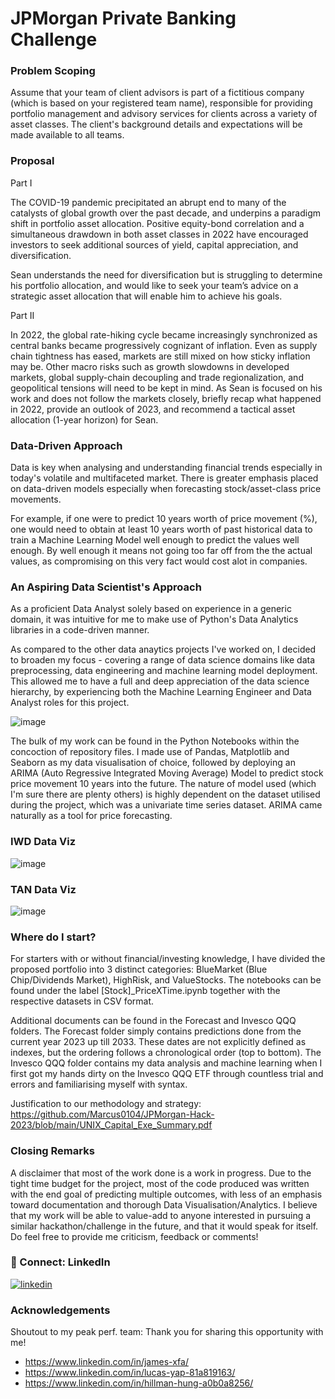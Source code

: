 
# JPMorgan Private Banking Challenge

### Problem Scoping

Assume that your team of client advisors is part of a fictitious company (which is based on your registered 
team name), responsible for providing portfolio management and advisory services for clients across a variety 
of asset classes. The client's background details and expectations will be made available to all teams. 

### Proposal  
Part I

The COVID-19 pandemic precipitated an abrupt end to many of the catalysts of global growth over the past decade, and underpins a paradigm shift in portfolio asset allocation. Positive equity-bond correlation and a simultaneous drawdown in both asset classes in 2022 have encouraged investors to seek additional sources 
of yield, capital appreciation, and diversification. 

Sean understands the need for diversification but is struggling to determine his portfolio allocation, and would like to seek your team’s advice on a strategic asset allocation that will enable him to achieve his goals. 

Part II

In 2022, the global rate-hiking cycle became increasingly synchronized as central banks became progressively cognizant of inflation. Even as supply chain tightness has eased, markets are still mixed on how sticky inflation may be. Other macro risks such as growth slowdowns in developed markets, global supply-chain decoupling and trade regionalization, and geopolitical tensions will need to be kept in mind. As Sean is focused on his work and does not follow the markets closely, briefly recap what happened in 2022, provide an outlook of 2023, and recommend a tactical asset allocation (1-year horizon) for Sean.

### Data-Driven Approach

Data is key when analysing and understanding financial trends especially in today's volatile and multifaceted market. There is greater emphasis placed on data-driven models especially when forecasting stock/asset-class price movements. 

For example, if one were to predict 10 years worth of price movement (%), one would need to obtain at least 10 years worth of past historical data to train a Machine Learning Model well enough to predict the values well enough. By well enough it means not going too far off from the the actual values, as compromising on this very fact would cost alot in companies. 

### An Aspiring Data Scientist's Approach 

As a proficient Data Analyst solely based on experience in a generic domain, it was intuitive for me to make use of Python's Data Analytics libraries in a code-driven manner. 

As compared to the other data anaytics projects I've worked on, I decided to broaden my focus - covering a range of data science domains like data preprocessing, data engineering and machine learning model deployment. This allowed me to have a full and deep appreciation of the data science hierarchy, by experiencing both the Machine Learning Engineer and Data Analyst roles for this project. 

![image](https://user-images.githubusercontent.com/77159089/227025036-30b0bc54-d884-4a2d-9ed2-f4beef78a28a.png)


The bulk of my work can be found in the Python Notebooks within the concoction of repository files. I made use of Pandas, Matplotlib and Seaborn as my data visualisation of choice, followed by deploying an ARIMA (Auto Regressive Integrated Moving Average) Model to predict stock price movement 10 years into the future. The nature of model used (which I'm sure there are plenty others) is highly dependent on the dataset utilised during the project, which was a univariate time series dataset. ARIMA came naturally as a tool for price forecasting. 

### IWD Data Viz 
![image](https://github.com/Marcus0104/JPMorgan-Hack-2023/blob/main/original_predicted_viz.png)

### TAN Data Viz 
![image](https://github.com/Marcus0104/JPMorgan-Hack-2023/blob/main/original_predicted_viz_TAN.png)

### Where do I start? 
For starters with or without financial/investing knowledge, I have divided the proposed portfolio into 3 distinct categories: BlueMarket (Blue Chip/Dividends Market), HighRisk, and ValueStocks. The notebooks can be found under the label [Stock]_PriceXTime.ipynb together with the respective datasets in CSV format. 

Additional documents can be found in the Forecast and Invesco QQQ folders. The Forecast folder simply contains predictions done from the current year 2023 up till 2033. These dates are not explicitly defined as indexes, but the ordering follows a chronological order (top to bottom). The Invesco QQQ folder contains my data analysis and machine learning when I first got my hands dirty on the Invesco QQQ ETF through countless trial and errors and familiarising myself with syntax. 

Justification to our methodology and strategy: https://github.com/Marcus0104/JPMorgan-Hack-2023/blob/main/UNIX_Capital_Exe_Summary.pdf

### Closing Remarks

A disclaimer that most of the work done is a work in progress. Due to the tight time budget for the project, most of the code produced was written with the end goal of predicting multiple outcomes, with less of an emphasis toward documentation and thorough Data Visualisation/Analytics. I believe that my work will be able to value-add to anyone interested in pursuing a similar hackathon/challenge in the future, and that it would speak for itself. 
Do feel free to provide me criticism, feedback or comments! 
### 🔗 Connect: LinkedIn 

[![linkedin](https://img.shields.io/badge/linkedin-0A66C2?style=for-the-badge&logo=linkedin&logoColor=white)](https://www.linkedin.com/in/marcus-ng-0104e/)


### Acknowledgements
Shoutout to my peak perf. team: 
Thank you for sharing this opportunity with me! 
 * https://www.linkedin.com/in/james-xfa/
 * https://www.linkedin.com/in/lucas-yap-81a819163/
 * https://www.linkedin.com/in/hillman-hung-a0b0a8256/


